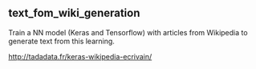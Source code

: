 ## text_fom_wiki_generation

Train a NN model (Keras and Tensorflow) with articles from Wikipedia to generate text from this learning.

http://tadadata.fr/keras-wikipedia-ecrivain/
